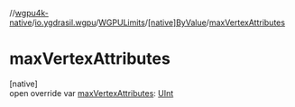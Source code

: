 //[wgpu4k-native](../../../../index.md)/[io.ygdrasil.wgpu](../../index.md)/[WGPULimits](../index.md)/[[native]ByValue](index.md)/[maxVertexAttributes](max-vertex-attributes.md)

# maxVertexAttributes

[native]\
open override var [maxVertexAttributes](max-vertex-attributes.md): [UInt](https://kotlinlang.org/api/core/kotlin-stdlib/kotlin/-u-int/index.html)